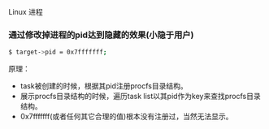 Linux 进程
<a name="WBFlA"></a>
### 通过修改掉进程的pid达到隐藏的效果(小隐于用户)
```bash
$ target->pid = 0x7fffffff;
```
原理：

- task被创建的时候，根据其pid注册procfs目录结构。
- 展示procfs目录结构的时候，遍历task list以其pid作为key来查找procfs目录结构。
- 0x7fffffff(或者任何其它合理的值)根本没有注册过，当然无法显示。

